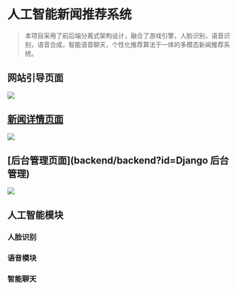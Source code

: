 # 人工智能新闻推荐系统

> 本项目采用了前后端分离式架构设计，融合了游戏引擎，人脸识别，语音识别，语音合成，智能语音聊天，个性化推荐算法于一体的多模态新闻推荐系统。

## 网站引导页面

![](https://pic.imgdb.cn/item/613ec12144eaada739aa7fd3.jpg)

## [新闻详情页面](backend/backend?id=新闻详情页)
![](https://pic.imgdb.cn/item/613ca61e44eaada7394c5a12.jpg)

## [后台管理页面](backend/backend?id=Django 后台管理)
![](https://pic.imgdb.cn/item/613cad3b44eaada73970c96d.jpg)

## 人工智能模块

### 人脸识别

### 语音模块

### 智能聊天
